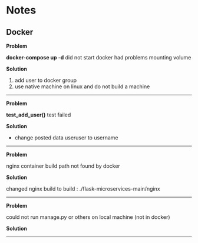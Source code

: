 # Notes

## Docker

**Problem**

**docker-compose up -d** did not start
docker had problems mounting volume

**Solution**

1. add user to docker group
2. use native machine on linux and do not build a machine

------------------------------------------------------

**Problem**

**test_add_user()** test failed

**Solution**

* change posted data useruser to username

------------------------------------------------------

**Problem**

nginx container build path not found by docker

**Solution**

changed nginx build to build : ./flask-microservices-main/nginx

------------------------------------------------------

**Problem**

could not run manage.py or others on local machine (not in docker)

**Solution**



------------------------------------------------------
